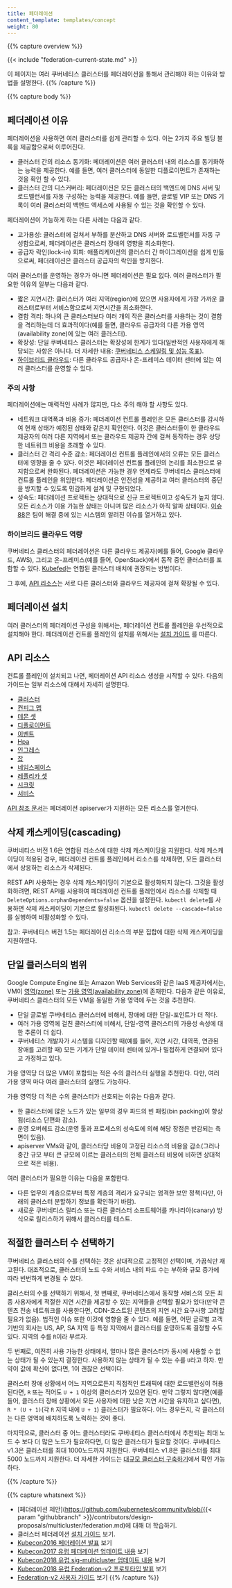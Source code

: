```yaml
---
title: 페더레이션
content_template: templates/concept
weight: 80
---
```


{{% capture overview %}}

{{< include "federation-current-state.md" >}}

이 페이지는 여러 쿠버네티스 클러스터를 페더레이션을 통해서 관리해야 하는 이유와 방법을 
설명한다.
{{% /capture %}}

{{% capture body %}}
## 페더레이션 이유

페더레이션을 사용하면 여러 클러스터를 쉽게 관리할 수 있다. 이는 2가지 주요 빌딩 블록을 
제공함으로써 이루어진다. 

  * 클러스터 간의 리소스 동기화: 페더레이션은 여러 클러스터 내의 리소스를 
    동기화하는 능력을 제공한다. 예를 들면, 여러 클러스터에 동일한 디플로이먼트가 존재하는 것을 확인 할 수 있다.
  * 클러스터 간의 디스커버리: 페더레이션은 모든 클러스터의 백엔드에 DNS 서버 및 로드벨런서를 자동 구성하는 능력을 제공한다. 예를 들면, 글로벌 VIP 또는 DNS 기록이 여러 클러스터의 백엔드 엑세스에 사용될 수 있는 것을 확인할 수 있다.

페더레이션이 가능하게 하는 다른 사례는 다음과 같다.

* 고가용성: 클러스터에 걸쳐서 부하를 분산하고 DNS 
  서버와 로드벨런서를 자동 구성함으로써, 페더레이션은 클러스터 장애의 영향을 
  최소화한다.
* 공급자 락인(lock-in) 회피: 애플리케이션의 클러스터 간 마이그레이션을 쉽게 
  만듦으로써, 페더레이션은 클러스터 공급자의 락인을 방지한다.


여러 클러스터를 운영하는 경우가 아니면 페더레이션은 필요 없다. 여러 클러스터가 필요한 
이유의 일부는 다음과 같다.

* 짧은 지연시간: 클러스터가 여러 지역(region)에 있으면 사용자에게 가장 가까운 클러스터로부터 
  서비스함으로써 지연시간을 최소화한다.
* 결함 격리: 하나의 큰 클러스터보다 여러 개의 작은 클러스터를 사용하는 것이 
  결함을 격리하는데 더 효과적이다(예를 들면, 클라우드 
  공급자의 다른 가용 영역(availability zone)에 있는 여러 클러스터).
* 확장성: 단일 쿠버네티스 클러스터는 확장성에 한계가 있다(일반적인 
  사용자에게 해당되는 사항은 아니다. 더 자세한 내용: 
  [쿠버네티스 스케일링 및 성능 목표](https://git.k8s.io/community/sig-scalability/goals.md)).
* [하이브리드 클라우드](#하이브리드-클라우드-역량): 다른 클라우드 공급자나 온-프레미스 데이터 센터에 있는 여러 클러스터를 
  운영할 수 있다. 

### 주의 사항

페더레이션에는 매력적인 사례가 많지만, 다소 주의 해야 할 
사항도 있다.

* 네트워크 대역폭과 비용 증가: 페더레이션 컨트롤 플레인은 모든 클러스터를 
  감시하여 현재 상태가 예정된 상태와 같은지 확인한다. 이것은 클러스터들이 
  한 클라우드 제공자의 여러 다른 지역에서 또는 클라우드 제공자 간에 걸쳐 동작하는 
  경우 상당한 네트워크 비용을 초래할 수 있다.
* 클러스터 간 격리 수준 감소: 페더레이션 컨트롤 플레인에서의 오류는 모든 클러스터에 
  영향을 줄 수 있다. 이것은 페더레이션 컨트롤 플레인의 논리를 최소한으로 
  유지함으로써 완화된다. 페더레이션은 가능한 경우 언제라도 
  쿠버네티스 클러스터에 컨트롤 플레인을 위임한다. 페더레이션은 안전성을 제공하고 
  여러 클러스터의 중단을 방지할 수 있도록 민감하게 설계 및 구현되었다.
* 성숙도: 페더레이션 프로젝트는 상대적으로 신규 프로젝트이고 성숙도가 높지 않다.
  모든 리소스가 이용 가능한 상태는 아니며 많은 리소스가 아직 알파 상태이다. [이슈
  88](https://github.com/kubernetes/federation/issues/88)은 팀이 해결 
  중에 있는 시스템의 알려진 이슈를 열거하고 있다. 

### 하이브리드 클라우드 역량

쿠버네티스 클러스터의 페더레이션은 다른 클라우드 제공자(예를 들어, Google 클라우드, AWS), 
그리고 온-프레미스(예를 들어, OpenStack)에서 동작 중인 클러스터를 포함할 수 
있다. [Kubefed](https://kubernetes.io/docs/tasks/federation/set-up-cluster-federation-kubefed/)는 연합된 클러스터 배치에 권장되는 방법이다. 

그 후에, [API 리소스](#api-리소스)는 서로 다른 클러스터와 클라우드 
제공자에 걸쳐 확장될 수 있다. 

## 페더레이션 설치

여러 클러스터의 페더레이션 구성을 위해서는, 페더레이션 컨트롤 플레인을 우선적으로 
설치해야 한다.
페더레이션 컨트롤 플레인의 설치를 위해서는 [설치 가이드](/docs/tutorials/federation/set-up-cluster-federation-kubefed/)
를 따른다.

## API 리소스

컨트롤 플레인이 설치되고 나면, 페더레이션 API 리소스 생성을 시작할 수 
있다.
다음의 가이드는 일부 리소스에 대해서 자세히 설명한다.

* [클러스터](/docs/tasks/administer-federation/cluster/)
* [컨피그 맵](/docs/tasks/administer-federation/configmap/)
* [데몬 셋](/docs/tasks/administer-federation/daemonset/)
* [디플로이먼트](/docs/tasks/administer-federation/deployment/)
* [이벤트](/docs/tasks/administer-federation/events/)
* [Hpa](/docs/tasks/administer-federation/hpa/)
* [인그레스](/docs/tasks/administer-federation/ingress/)
* [잡](/docs/tasks/administer-federation/job/)
* [네임스페이스](/docs/tasks/administer-federation/namespaces/)
* [레플리카 셋](/docs/tasks/administer-federation/replicaset/)
* [시크릿](/docs/tasks/administer-federation/secret/)
* [서비스](/docs/concepts/cluster-administration/federation-service-discovery/)


[API 참조 문서](/docs/reference/federation/)는 페더레이션 
apiserver가 지원하는 모든 리소스를 열거한다. 

## 삭제 캐스케이딩(cascading)

쿠버네티스 버전 1.6은 연합된 리소스에 대한 삭제 캐스케이딩을 
지원한다. 삭제 케스케이딩이 적용된 경우, 페더레이션 컨트롤 플레인에서 
리소스를 삭제하면, 모든 클러스터에서 상응하는 리소스가 삭제된다.

REST API 사용하는 경우 삭제 캐스케이딩이 기본으로 활성화되지 않는다. 그것을 
활성화하려면, REST API를 사용하여 페더레이션 컨트롤 플레인에서 리소스를 삭제할 때 
`DeleteOptions.orphanDependents=false` 옵션을 설정한다. `kubectl
delete`를 사용하면 
삭제 캐스케이딩이 기본으로 활성화된다. `kubectl
delete --cascade=false`를 실행하여 비활성화할 수 있다.

참고: 쿠버네티스 버전 1.5는 페더레이션 리소스의 부분 집합에 대한 삭제 
캐스케이딩을 지원하였다.

## 단일 클러스터의 범위

Google Compute Engine 또는 Amazon Web Services와 같은 IaaS 제공자에서는, VM이 
[영역(zone)](https://cloud.google.com/compute/docs/zones) 또는 [가용 영역(availability
zone)](http://docs.aws.amazon.com/AWSEC2/latest/UserGuide/using-regions-availability-zones.html)에 존재한다.
다음과 같은 이유로, 쿠버네티스 클러스터의 모든 VM을 동일한 가용 영역에 두는 것을 추천한다.

  - 단일 글로벌 쿠버네티스 클러스터에 비해서, 장애에 대한 단일-포인트가 더 적다.
  - 여러 가용 영역에 걸친 클러스터에 비해서, 단일-영역 클러스터의 가용성 속성에 대한 추론이 
    더 쉽다.
  - 쿠버네티스 개발자가 시스템을 디자인할 때(예를 들어, 지연 시간, 대역폭, 연관된 장애를 
    고려할 때) 모든 기계가 단일 데이터 센터에 있거나 밀접하게 연결되어 있다고 가정하고 있다.

가용 영역당 더 많은 VM이 포함되는 적은 수의 클러스터 실행을 추천한다. 다만, 여러 가용 영역 마다 여러 클러스터의 실행도 가능하다.

가용 영역당 더 적은 수의 클러스터가 선호되는 이유는 다음과 같다.

  - 한 클러스터에 많은 노드가 있는 일부의 경우 파드의 빈 패킹(bin packing)이 향상됨(리소스 단편화 감소).
  - 운영 오버헤드 감소(운영 툴과 프로세스의 성숙도에 의해 해당 장점은 반감되는 측면이 있음).
  - apiserver VMs와 같이, 클러스터당 비용이 고정된 리소스의 비용을 감소(그러나 중간 규모 부터 큰 규모에 이르는 클러스터의 
    전체 클러스터 비용에 비하면 상대적으로 적은 비용). 

여러 클러스터가 필요한 이유는 다음을 포함한다.

  - 다른 업무의 계층으로부터 특정 계층의 격리가 요구되는 엄격한 보안 정책(다만, 아래의 클러스터 분할하기 정보를 확인하기 
    바람).
  - 새로운 쿠버네티스 릴리스 또는 다른 클러스터 소프트웨어를 카나리아(canary) 방식으로 릴리스하기 위해서 클러스터를 테스트.

## 적절한 클러스터 수 선택하기

쿠버네티스 클러스터의 수를 선택하는 것은 상대적으로 고정적인 선택이며, 가끔식만 재고된다.
대조적으로, 클러스터의 노드 수와 서비스 내의 파드 수는 부하와 규모 증가에 따라 
빈번하게 변경될 수 있다.

클러스터의 수를 선택하기 위해서, 첫 번째로, 쿠버네티스에서 동작할 서비스의 모든 최종 사용자에게 적절한 지연 시간을 제공할 수 있는 지역들을 선택할 
필요가 있다(만약 콘텐츠 전송 네트워크를 사용한다면, CDN-호스트된 콘텐츠의 지연 시간 요구사항 
고려할 필요가 없음). 법적인 이슈 또한 이것에 영향을 줄 수 있다. 예를 들면, 어떤 글로벌 고객 기반의 회사는 US, AP, SA 지역 등 특정 지역에서 클러스터를 운영하도록 결정할 수도 있다.
지역의 수를 `R`이라 부르자.

두 번째로, 여전히 사용 가능한 상태에서, 얼마나 많은 클러스터가 동시에 사용할 수 없는 상태가 될 수 있는지 결정한다.
사용하지 않는 상태가 될 수 있는 수를 `U`라고 하자. 만약이 값에 확신이 없다면, 1이 괜찮은 선택이다.

클러스터 장애 상황에서 어느 지역으로든지 직접적인 트래픽에 대한 로드밸런싱이 허용된다면, `R` 
또는 적어도 `U + 1` 이상의 클러스터가 있으면 된다. 만약 그렇지 않다면(예를 들어, 클러스터 장애 상황에서 모든 
사용자에 대한 낮은 지연 시간을 유지하고 싶다면), `R * (U + 1)`(각 `R` 지역 내에 `U + 1`) 
클러스터가 필요하다. 어느 경우든지, 각 클러스터는 다른 영역에 배치하도록 노력하는 것이 좋다.

마지막으로, 클러스터 중 어느 클러스터라도 쿠버네티스 클러스터에서 추천되는 최대 노드 수 보다 더 많은 노드가 필요하다면, 
더 많은 클러스터가 필요할 것이다. 쿠버네티스 v1.3은 클러스터를 최대 1000노드까지 지원한다. 쿠버네티스 v1.8은 
클러스터를 최대 5000 노드까지 지원한다. 더 자세한 가이드는 [대규모 클러스터 구축하기](/docs/setup/cluster-large/)에서 확인 가능하다.

{{% /capture %}}

{{% capture whatsnext %}}
* [페더레이션 
  제안](https://github.com/kubernetes/community/blob/{{< param "githubbranch" >}}/contributors/design-proposals/multicluster/federation.md)에 대해 더 학습하기.
* 클러스터 페더레이션 [설치 가이드](/docs/tutorials/federation/set-up-cluster-federation-kubefed/) 보기.
* [Kubecon2016 페더레이션 발표](https://www.youtube.com/watch?v=pq9lbkmxpS8) 보기
* [Kubecon2017 유럽 페더레이션 업데이트 내용](https://www.youtube.com/watch?v=kwOvOLnFYck) 보기
* [Kubecon2018 유럽 sig-multicluster 업데이트 내용](https://www.youtube.com/watch?v=vGZo5DaThQU) 보기
* [Kubecon2018 유럽 Federation-v2 프로토타입 발표](https://youtu.be/q27rbaX5Jis?t=7m20s) 보기
* [Federation-v2 사용자 가이드](https://github.com/kubernetes-sigs/federation-v2/blob/master/docs/userguide.md) 보기
{{% /capture %}}



